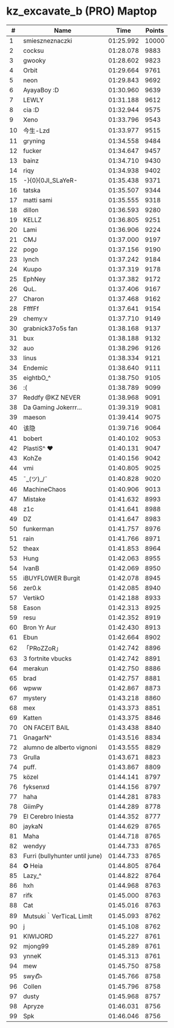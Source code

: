 # kz_excavate_b (PRO) Maptop

|  # | Name | Time | Points |
|-------------- | -------------- | -------------- | -------------- | 
| 1 | smieszneznaczki | 01:25.992 | 10000 | 
| 2 | cocksu | 01:28.078 | 9883 | 
| 3 | gwooky | 01:28.602 | 9823 | 
| 4 | Orbit | 01:29.664 | 9761 | 
| 5 | neon | 01:29.843 | 9692 | 
| 6 | AyayaBoy :D | 01:30.960 | 9639 | 
| 7 | LEWLY | 01:31.188 | 9612 | 
| 8 | cia :D | 01:32.944 | 9575 | 
| 9 | Xeno | 01:33.796 | 9543 | 
| 10 | 今生-Lzd | 01:33.977 | 9515 | 
| 11 | gryning | 01:34.558 | 9484 | 
| 12 | fucker | 01:34.647 | 9457 | 
| 13 | bainz | 01:34.710 | 9430 | 
| 14 | riqy | 01:34.938 | 9402 | 
| 15 | -}{0}{0JI_SLaYeR- | 01:35.438 | 9371 | 
| 16 | tatska | 01:35.507 | 9344 | 
| 17 | matti sami | 01:35.555 | 9318 | 
| 18 | dillon | 01:36.593 | 9280 | 
| 19 | KELLZ | 01:36.805 | 9251 | 
| 20 | Lami | 01:36.906 | 9224 | 
| 21 | CMJ | 01:37.000 | 9197 | 
| 22 | pogo | 01:37.156 | 9190 | 
| 23 | lynch | 01:37.242 | 9184 | 
| 24 | Kuupo | 01:37.319 | 9178 | 
| 25 | EphNey | 01:37.382 | 9172 | 
| 26 | QuL. | 01:37.406 | 9167 | 
| 27 | Charon | 01:37.468 | 9162 | 
| 28 | FfffFf | 01:37.641 | 9154 | 
| 29 | chemy:v | 01:37.710 | 9149 | 
| 30 | grabnick37o5s fan | 01:38.168 | 9137 | 
| 31 | bux | 01:38.188 | 9132 | 
| 32 | auo | 01:38.296 | 9126 | 
| 33 | linus | 01:38.334 | 9121 | 
| 34 | Endemic | 01:38.640 | 9111 | 
| 35 | eightbO_^ | 01:38.750 | 9105 | 
| 36 | :( | 01:38.789 | 9099 | 
| 37 | Reddfy @KZ NEVER | 01:38.968 | 9091 | 
| 38 | Da Gaming Jokerrr... | 01:39.319 | 9081 | 
| 39 | maeson | 01:39.414 | 9075 | 
| 40 | 该隐 | 01:39.716 | 9064 | 
| 41 | bobert | 01:40.102 | 9053 | 
| 42 | PlastiS^ ♥ | 01:40.131 | 9047 | 
| 43 | KohZe | 01:40.156 | 9042 | 
| 44 | vmi | 01:40.805 | 9025 | 
| 45 | ¯\_(ツ)_/¯ | 01:40.828 | 9020 | 
| 46 | MachineChaos | 01:40.906 | 9013 | 
| 47 | Mistake | 01:41.632 | 8993 | 
| 48 | z1c | 01:41.641 | 8988 | 
| 49 | DZ | 01:41.647 | 8983 | 
| 50 | funkerman | 01:41.757 | 8976 | 
| 51 | rain | 01:41.766 | 8971 | 
| 52 | theax | 01:41.853 | 8964 | 
| 53 | Hung | 01:42.063 | 8955 | 
| 54 | IvanB | 01:42.069 | 8950 | 
| 55 | iBUYFL0WER Burgit | 01:42.078 | 8945 | 
| 56 | zer0.k | 01:42.085 | 8940 | 
| 57 | VertikO | 01:42.188 | 8933 | 
| 58 | Eason | 01:42.313 | 8925 | 
| 59 | resu | 01:42.352 | 8919 | 
| 60 | Bron Yr Aur | 01:42.430 | 8913 | 
| 61 | Ebun | 01:42.664 | 8902 | 
| 62 | 「PRoZZoR」 | 01:42.742 | 8896 | 
| 63 | 3 fortnite vbucks | 01:42.742 | 8891 | 
| 64 | merakun | 01:42.750 | 8886 | 
| 65 | brad | 01:42.757 | 8881 | 
| 66 | wpww | 01:42.867 | 8873 | 
| 67 | mystery | 01:43.218 | 8860 | 
| 68 | mex | 01:43.373 | 8851 | 
| 69 | Katten | 01:43.375 | 8846 | 
| 70 | ON FACEIT BAIL | 01:43.438 | 8840 | 
| 71 | GnagarN^ | 01:43.516 | 8834 | 
| 72 | alumno de alberto vignoni | 01:43.555 | 8829 | 
| 73 | Grulla | 01:43.671 | 8823 | 
| 74 | puff. | 01:43.867 | 8809 | 
| 75 | közel | 01:44.141 | 8797 | 
| 76 | fyksenxd | 01:44.156 | 8797 | 
| 77 | haha | 01:44.281 | 8783 | 
| 78 | GiimPy | 01:44.289 | 8778 | 
| 79 | El Cerebro Iniesta | 01:44.352 | 8777 | 
| 80 | jaykaN | 01:44.629 | 8765 | 
| 81 | Maha | 01:44.718 | 8765 | 
| 82 | wendyy | 01:44.733 | 8765 | 
| 83 | Furri (bullyhunter until june) | 01:44.733 | 8765 | 
| 84 | ✪ Heia | 01:44.805 | 8764 | 
| 85 | Lazy_^ | 01:44.822 | 8764 | 
| 86 | hxh | 01:44.968 | 8763 | 
| 87 | rifk | 01:45.000 | 8763 | 
| 88 | Cat | 01:45.016 | 8763 | 
| 89 | Mutsuki｀VerTicaL LimIt | 01:45.093 | 8762 | 
| 90 | j | 01:45.108 | 8762 | 
| 91 | KIWIJORD | 01:45.227 | 8761 | 
| 92 | mjong99 | 01:45.289 | 8761 | 
| 93 | ynneK | 01:45.313 | 8761 | 
| 94 | mew | 01:45.750 | 8758 | 
| 95 | swy𐂃 | 01:45.766 | 8758 | 
| 96 | Collen | 01:45.796 | 8758 | 
| 97 | dusty | 01:45.968 | 8757 | 
| 98 | Apryze | 01:46.031 | 8756 | 
| 99 | Spk | 01:46.046 | 8756 | 

